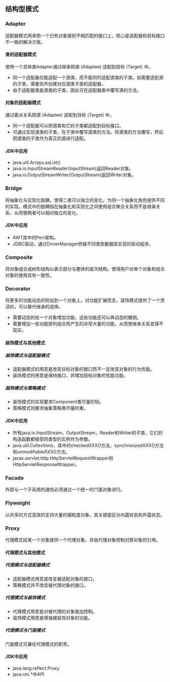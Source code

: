 ## 结构型模式

### Adapter
适配器模式用来把一个已有对象接到不相匹配的接口上，核心是适配器和目标接口不一致的解决方案。
#### 类的适配器模式
使用一个具体类Adapter通过继承把源 (Adaptee) 适配到目标 (Target) 中。
* 同一个适配器仅能适配一个源类，而不能同时适配源类的子类。如需要适配源的子类，需要另外创建对应源类子类的适配器。
* 由于适配器类是源类的子类，因此可在适配器类中覆写源的方法。
#### 对象的适配器模式
通过委派关系把源 (Adaptee) 适配到目标 (Target) 中。
* 同一个适配器可以把源类和它的子类都适配到目标接口。
* 可通过实现源类的子类，在子类中覆写源类的方法。将源类的方法覆写，然后把源类的子类作为真正的源进行适配。
#### JDK中应用
* java.util.Arrays.asList()
* java.io.InputStreamReader(InputStream)返回Reader对象。
* java.io.OutputStreamWriter(OutputStream)返回Writer对象。

### Bridge
将抽象化与实现化脱耦，使得二者可以独立的变化。为同一个抽象化角色提供不同的实现。模式中的脱耦指在抽象化和实现化之间使用组合聚合关系而不是继承关系，从而使两者可以相对独立的变化。
#### JDK中应用
* AWT库中的Perr架构。
* JDBC驱动，通过DriverManager桥接不同类型数据库实现的驱动程序。

### Composite
将对象组合成树形结构以表示部分与整体的层次结构。使得用户对单个对象和组合对象的使用具有一致性。

### Decorator
将更多的功能动态的附加到一个对象上。对功能扩展而言，装饰模式提供了一个灵活的，可以替代继承的选择。
* 需要动态的给一个对象增加功能，这些功能还可以再动态的撤销。
* 需要增加一些功能排列组合而产生的非常大量的功能，从而使继承关系变得不现实。
#### 装饰模式与其他模式
##### 装饰模式与适配器模式
* 适配器模式的用意是改变目标对象的接口而不一定改变对象的行为性能。
* 装饰模式的用意是保持接口，并增加目标对象的性能功能。
##### 装饰模式与策略模式
* 装饰模式的实现要求Component类尽量的轻。
* 策略模式则要求抽象策略类尽量的重。
#### JDK中应用
* 所有java.io.InputStream，OutputStream，Reader和Writer的子类，它们的构造函数都接受同类型的实例作为参数。
* java.util.Collections，其中的checkedXXX()方法，synchronizedXXX()方法和unmodifiableXXX()方法。
* javax.servlet.http.HttpServletRequestWrapper和HttpServletResponseWrapper。

### Facade
外部与一个子系统的通信必须通过一个统一的门面对象进行。

### Flyweight
以共享的方式高效的支持大量的细粒度对象，其关键是区分内蕴状态和外蕴状态。

### Proxy
代理模式给某一个对象提供一个代理对象，并由代理对象控制对原对象的引用。
#### 代理模式与其他模式
##### 代理模式与适配器模式
* 适配器模式用意是改变被适配对象的接口。
* 策略模式并不改变被代理对象的接口。
##### 代理模式与装饰模式
* 代理模式用意是对被代理的对象施加控制。
* 装饰模式用意是增强被装饰对象的功能。
##### 代理模式与门面模式
门面模式可兼任代理模式的职责。
#### JDK中应用
* java.lang.reflect.Proxy
* java.rmi.\*中API
